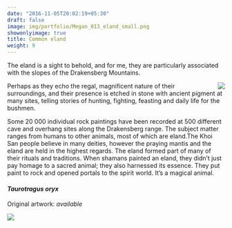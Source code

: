 ```yaml
---
date: "2016-11-05T20:02:19+05:30"
draft: false
image: img/portfolio/Megan_013_eland_small.png
showonlyimage: true
title: Common eland
weight: 9
---
```

The eland is a sight to behold, and for me, they are particularly associated with the slopes of the Drakensberg Mountains.
<!--more-->

<img style="float: right; margin-left: 20px" src="/img/rockpainting.jpeg">

Perhaps as they echo the regal, magnificent nature of their surroundings, and their presence is etched in stone with ancient pigment at many sites, telling stories of hunting, fighting, feasting and daily life for the bushmen.

Some 20 000 individual rock paintings have been recorded at 500 different cave and overhang sites along the Drakensberg range. The subject matter ranges from humans to other animals, most of which are eland.The Khoi San people believe in many deities, however the praying mantis and the eland are held in the highest regards. The eland formed part of many of their rituals and traditions. When shamans painted an eland, they didn’t just pay homage to a sacred animal; they also harnessed its essence. They put paint to rock and opened portals to the spirit world.  It’s a magical animal. 


#### *Taurotragus oryx*
Original artwork: *available*

![][1]

[1]: /img/portfolio/Megan_013_eland.png